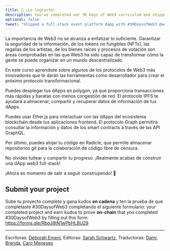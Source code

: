 ```yaml
---
title: 🎉 ¡Lo lograste!
description: You've completed our 30 Days of Web3 curriculum and shipped a full-stack decentralized event platform!
optional: false
tweet: "Shipped a full-stack event platform dapp with #30DaysofWeb3 @womenbuildweb3! 🎉"
---
```


La importancia de Web3 no se alcanza a enfatizar lo suficiente. Garantizar la seguridad de la información, de los tokens no fungibles (NFTs), las regalías de los artistas, de los bienes raíces y procesos de votación son áreas comprobadas en las que Web3 ha sido capaz de transformar cómo la gente se puede organizar en un mundo descentralizado.

En este curso aprendiste sobre algunos de los protocolos de Web3 más innovadores que te darán las herramientas como desarrollador para crear el próximo protocolo transformacional.

Puedes desplegar tus dApps en polygon, ya que proporciona transacciones más rápidas y baratas con menos congestión de red. El protocolo IPFS te ayudará a almacenar, compartir y recuperar datos de información de tus dApps.

Puedes usar Ether.js para interactuar con las dApps del ecosistema blockchain desde tus aplicaciones frontend. El protocolo Graph permitirá consultar la información y datos de los smart contracts a través de las API GraphQL.

Por último, puedes alojar tu código en Radicle, que permite almacenar repositorios git para la colaboración de código libre de censura.

No olvides tuitear y compartir tu progreso. ¡Realmente acabas de construir una dApp web3 full-stack!

¡Ahora es momento de salir a seguir construyendo! 💪

## Submit your project

Sube tu proyecto completo y gana kudos **en cadena** y ten la prueba de que completaste #30DaysofWeb3 completando el siguiente formulario: your completed project and earn kudos to prove **on-chain** that you completed #30DaysofWeb3 by filling out this form: https://forms.gle/RbpJ8tN1wPbHLBU29

---

Escritoras: [Deborah Emeni](https://twitter.com/_emeni_deborah),
Editoras: [Sarah Schwartz](https://twitter.com/schwartzswartz),
Traductoras: [Dami](https://twitter.com/dakitidami), [Brenda](https://twitter.com/engineerbrenda), [Caro Meneses](https://twitter.com/carmedinat)

